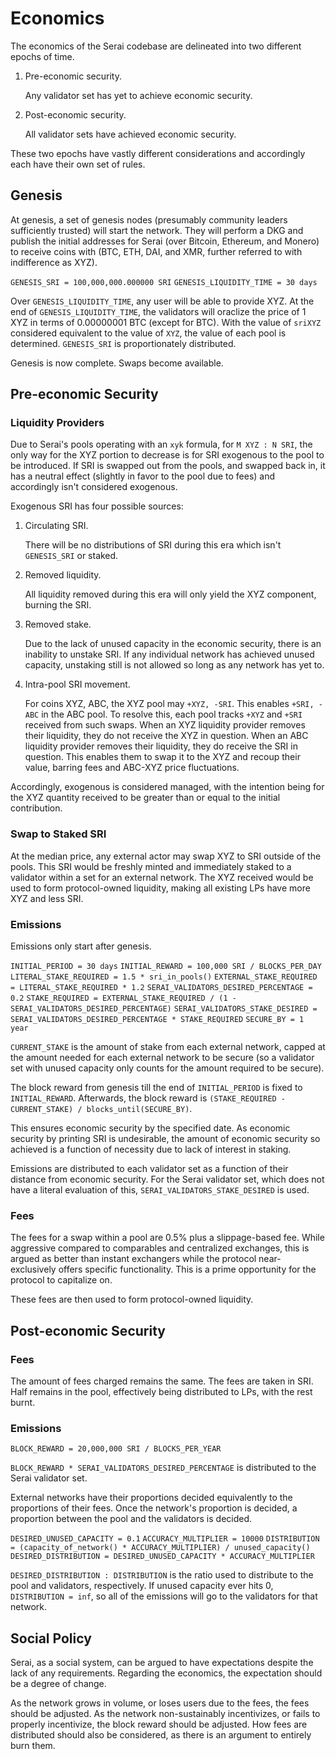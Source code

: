 # Economics

The economics of the Serai codebase are delineated into two different epochs of
time.

1) Pre-economic security.

   Any validator set has yet to achieve economic security.

2) Post-economic security.

    All validator sets have achieved economic security.

These two epochs have vastly different considerations and accordingly each have
their own set of rules.

## Genesis

At genesis, a set of genesis nodes (presumably community leaders sufficiently
trusted) will start the network. They will perform a DKG and publish the initial
addresses for Serai (over Bitcoin, Ethereum, and Monero) to receive coins with
(BTC, ETH, DAI, and XMR, further referred to with indifference as XYZ).

`GENESIS_SRI = 100,000,000.000000 SRI`
`GENESIS_LIQUIDITY_TIME = 30 days`

Over `GENESIS_LIQUIDITY_TIME`, any user will be able to provide XYZ. At the end
of `GENESIS_LIQUIDITY_TIME`, the validators will oraclize the price of 1 XYZ
in terms of 0.00000001 BTC (except for BTC). With the value of `sriXYZ`
considered equivalent to the value of `XYZ`, the value of each pool is
determined. `GENESIS_SRI` is proportionately distributed.

Genesis is now complete. Swaps become available.

## Pre-economic Security

### Liquidity Providers

Due to Serai's pools operating with an `xyk` formula, for `M XYZ : N SRI`, the
only way for the XYZ portion to decrease is for SRI exogenous to the pool to
be introduced. If SRI is swapped out from the pools, and swapped back in, it
has a neutral effect (slightly in favor to the pool due to fees) and accordingly
isn't considered exogenous.

Exogenous SRI has four possible sources:

1) Circulating SRI.

    There will be no distributions of SRI during this era which isn't
    `GENESIS_SRI` or staked.

2) Removed liquidity.

    All liquidity removed during this era will only yield the XYZ component,
    burning the SRI.

3) Removed stake.

    Due to the lack of unused capacity in the economic security, there is an
    inability to unstake SRI. If any individual network has achieved unused
    capacity, unstaking still is not allowed so long as any network has yet to.

4) Intra-pool SRI movement.

    For coins XYZ, ABC, the XYZ pool may `+XYZ, -SRI`. This enables `+SRI, -ABC`
    in the ABC pool. To resolve this, each pool tracks `+XYZ` and `+SRI`
    received from such swaps. When an XYZ liquidity provider removes their
    liquidity, they do not receive the XYZ in question. When an ABC liquidity
    provider removes their liquidity, they do receive the SRI in question. This
    enables them to swap it to the XYZ and recoup their value, barring fees
    and ABC-XYZ price fluctuations.

Accordingly, exogenous is considered managed, with the intention being for the
XYZ quantity received to be greater than or equal to the initial contribution.

### Swap to Staked SRI

At the median price, any external actor may swap XYZ to SRI outside of the
pools. This SRI would be freshly minted and immediately staked to a validator
within a set for an external network. The XYZ received would be used to form
protocol-owned liquidity, making all existing LPs have more XYZ and less SRI.

### Emissions

Emissions only start after genesis.

`INITIAL_PERIOD = 30 days`
`INITIAL_REWARD = 100,000 SRI / BLOCKS_PER_DAY`
`LITERAL_STAKE_REQUIRED = 1.5 * sri_in_pools()`
`EXTERNAL_STAKE_REQUIRED = LITERAL_STAKE_REQUIRED * 1.2`
`SERAI_VALIDATORS_DESIRED_PERCENTAGE = 0.2`
`STAKE_REQUIRED = EXTERNAL_STAKE_REQUIRED / (1 - SERAI_VALIDATORS_DESIRED_PERCENTAGE)`
`SERAI_VALIDATORS_STAKE_DESIRED = SERAI_VALIDATORS_DESIRED_PERCENTAGE * STAKE_REQUIRED`
`SECURE_BY = 1 year`

`CURRENT_STAKE` is the amount of stake from each external network, capped at the
amount needed for each external network to be secure (so a validator set with
unused capacity only counts for the amount required to be secure).

The block reward from genesis till the end of `INITIAL_PERIOD` is fixed to
`INITIAL_REWARD`. Afterwards, the block reward is
`(STAKE_REQUIRED - CURRENT_STAKE) / blocks_until(SECURE_BY)`.

This ensures economic security by the specified date. As economic security by
printing SRI is undesirable, the amount of economic security so achieved is a
function of necessity due to lack of interest in staking.

Emissions are distributed to each validator set as a function of their distance
from economic security. For the Serai validator set, which does not have a
literal evaluation of this, `SERAI_VALIDATORS_STAKE_DESIRED` is used.

### Fees

The fees for a swap within a pool are 0.5% plus a slippage-based fee. While
aggressive compared to comparables and centralized exchanges, this is argued as
better than instant exchangers while the protocol near-exclusively offers
specific functionality. This is a prime opportunity for the protocol to
capitalize on.

These fees are then used to form protocol-owned liquidity.

## Post-economic Security

### Fees

The amount of fees charged remains the same. The fees are taken in SRI. Half
remains in the pool, effectively being distributed to LPs, with the rest burnt.

### Emissions

`BLOCK_REWARD = 20,000,000 SRI / BLOCKS_PER_YEAR`

`BLOCK_REWARD * SERAI_VALIDATORS_DESIRED_PERCENTAGE` is distributed to the Serai
validator set.

External networks have their proportions decided equivalently to the proportions
of their fees. Once the network's proportion is decided, a proportion between
the pool and the validators is decided.

`DESIRED_UNUSED_CAPACITY = 0.1`
`ACCURACY_MULTIPLIER = 10000`
`DISTRIBUTION = (capacity_of_network() * ACCURACY_MULTIPLIER) / unused_capacity()`
`DESIRED_DISTRIBUTION = DESIRED_UNUSED_CAPACITY * ACCURACY_MULTIPLIER`

`DESIRED_DISTRIBUTION : DISTRIBUTION` is the ratio used to distribute to the
pool and validators, respectively. If unused capacity ever hits 0,
`DISTRIBUTION = inf`, so all of the emissions will go to the validators for that
network.

## Social Policy

Serai, as a social system, can be argued to have expectations despite the lack
of any requirements. Regarding the economics, the expectation should be a degree
of change.

As the network grows in volume, or loses users due to the fees, the fees should
be adjusted. As the network non-sustainably incentivizes, or fails to properly
incentivize, the block reward should be adjusted. How fees are distributed
should also be considered, as there is an argument to entirely burn them.
